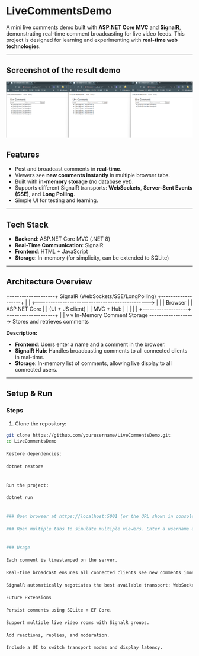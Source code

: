 ﻿# LiveCommentsDemo

A mini live comments demo built with **ASP.NET Core MVC** and **SignalR**, demonstrating real-time comment broadcasting for live video feeds. This project is designed for learning and experimenting with **real-time web technologies**.

---

## Screenshot of the result demo
![Live Comments Demo Screenshot](docs/screenshot.png)

## Features

- Post and broadcast comments in **real-time**.  
- Viewers see **new comments instantly** in multiple browser tabs.  
- Built with **in-memory storage** (no database yet).  
- Supports different SignalR transports: **WebSockets**, **Server-Sent Events (SSE)**, and **Long Polling**.  
- Simple UI for testing and learning.

---

## Tech Stack

- **Backend**: ASP.NET Core MVC (.NET 8)  
- **Real-Time Communication**: SignalR  
- **Frontend**: HTML + JavaScript  
- **Storage**: In-memory (for simplicity, can be extended to SQLite)

---

## Architecture Overview
+-------------------+ SignalR (WebSockets/SSE/LongPolling) +-------------------+
| | <----------------------------------------------> | |
| Browser | | ASP.NET Core |
| (UI + JS client) | | MVC + Hub |
| | | |
+-------------------+ +-------------------+
| |
v v
In-Memory Comment Storage -------------------> Stores and retrieves comments


**Description:**  
- **Frontend**: Users enter a name and a comment in the browser.  
- **SignalR Hub**: Handles broadcasting comments to all connected clients in real-time.  
- **Storage**: In-memory list of comments, allowing live display to all connected users.

---

## Setup & Run

### Steps

1. Clone the repository:

```bash
git clone https://github.com/yourusername/LiveCommentsDemo.git
cd LiveCommentsDemo

Restore dependencies:

dotnet restore


Run the project:

dotnet run


### Open browser at https://localhost:5001 (or the URL shown in console).

### Open multiple tabs to simulate multiple viewers. Enter a username and a comment → click Send. Comments appear in all tabs instantly.


### Usage

Each comment is timestamped on the server.

Real-time broadcast ensures all connected clients see new comments immediately.

SignalR automatically negotiates the best available transport: WebSockets → SSE → Long Polling.

Future Extensions

Persist comments using SQLite + EF Core.

Support multiple live video rooms with SignalR groups.

Add reactions, replies, and moderation.

Include a UI to switch transport modes and display latency.
